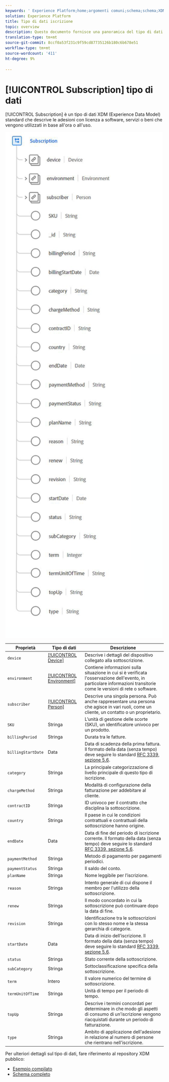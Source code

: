 ```yaml
---
keywords: ' Experience Platform;home;argomenti comuni;schema;schema;XDM;campi;schemi;sottoscrizione;tipo di dati;tipo di dati;tipo di dati;'
solution: Experience Platform
title: Tipo di dati iscrizione
topic: overview
description: Questo documento fornisce una panoramica del tipo di dati XDM (Subscription Experience Data Model).
translation-type: tm+mt
source-git-commit: 8ccf0a53f231c9f59cd87735126b180c6b678e51
workflow-type: tm+mt
source-wordcount: '411'
ht-degree: 9%

---
```



# [!UICONTROL Subscription] tipo di dati

[!UICONTROL Subscription] è un tipo di dati XDM (Experience Data Model) standard che descrive le adesioni con licenza a software, servizi o beni che vengono utilizzati in base all&#39;ora o all&#39;uso.

<img src="../images/data-types/subscription-data-type.png" width="500" /><br />

| Proprietà | Tipo di dati | Descrizione |
| --- | --- | --- |
| `device` | [[!UICONTROL Device]](./device.md) | Descrive i dettagli del dispositivo collegato alla sottoscrizione. |
| `environment` | [[!UICONTROL Environment]](./environment.md) | Contiene informazioni sulla situazione in cui si è verificata l&#39;osservazione dell&#39;evento, in particolare informazioni transitorie come le versioni di rete o software. |
| `subscriber` | [[!UICONTROL Person]](./person.md) | Descrive una singola persona. Può anche rappresentare una persona che agisce in vari ruoli, come un cliente, un contatto o un proprietario. |
| `SKU` | Stringa | L’unità di gestione delle scorte (SKU), un identificatore univoco per un prodotto. |
| `billingPeriod` | Stringa | Durata tra le fatture. |
| `billingStartDate` | Data | Data di scadenza della prima fattura. Il formato della data (senza tempo) deve seguire lo standard [RFC 3339, sezione 5.6](https://tools.ietf.org/html/rfc3339#section-5.6). |
| `category` | Stringa | La principale categorizzazione di livello principale di questo tipo di iscrizione. |
| `chargeMethod` | Stringa | Modalità di configurazione della fatturazione per addebitare al cliente. |
| `contractID` | Stringa | ID univoco per il contratto che disciplina la sottoscrizione. |
| `country` | Stringa | Il paese in cui le condizioni contrattuali e contrattuali della sottoscrizione hanno origine. |
| `endDate` | Data | Data di fine del periodo di iscrizione corrente. Il formato della data (senza tempo) deve seguire lo standard [RFC 3339, sezione 5.6](https://tools.ietf.org/html/rfc3339#section-5.6). |
| `paymentMethod` | Stringa | Metodo di pagamento per pagamenti periodici. |
| `paymentStatus` | Stringa | Il saldo del conto. |
| `planName` | Stringa | Nome leggibile per l’iscrizione. |
| `reason` | Stringa | Intento generale di cui dispone il membro per l&#39;utilizzo della sottoscrizione. |
| `renew` | Stringa | Il modo concordato in cui la sottoscrizione può continuare dopo la data di fine. |
| `revision` | Stringa | Identificazione tra le sottoscrizioni con lo stesso nome e la stessa gerarchia di categorie. |
| `startDate` | Data | Data di inizio dell’iscrizione. Il formato della data (senza tempo) deve seguire lo standard [RFC 3339, sezione 5.6](https://tools.ietf.org/html/rfc3339#section-5.6). |
| `status` | Stringa | Stato corrente della sottoscrizione. |
| `subCategory` | Stringa | Sottoclassificazione specifica della sottoscrizione. |
| `term` | Intero | Il valore numerico del termine di sottoscrizione. |
| `termUnitOfTime` | Stringa | Unità di tempo per il periodo di tempo. |
| `topUp` | Stringa | Descrive i termini concordati per determinare in che modo gli aspetti di consumo di un&#39;iscrizione vengono riacquistati durante un periodo di fatturazione. |
| `type` | Stringa | Ambito di applicazione dell&#39;adesione in relazione al numero di persone che rientrano nell&#39;iscrizione. |

Per ulteriori dettagli sul tipo di dati, fare riferimento al repository XDM pubblico:

* [Esempio compilato](https://github.com/adobe/xdm/blob/master/components/datatypes/industry-verticals/subscription.example.1.json)
* [Schema completo](https://github.com/adobe/xdm/blob/master/components/datatypes/industry-verticals/subscription.schema.json)